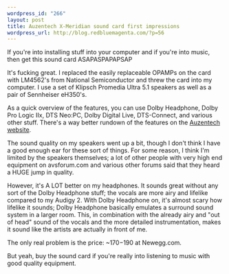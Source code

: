 ```yaml
--- 
wordpress_id: "266"
layout: post
title: Auzentech X-Meridian sound card first impressions
wordpress_url: http://blog.redbluemagenta.com/?p=56
---
```

If you're into installing stuff into your computer and if you're into music, then get this sound card ASAPASPAPAPSAP

It's fucking great.  I replaced the easily replaceable OPAMPs on the card with LM4562's from National Semiconductor and threw the card into my computer.  I use a set of Klipsch Promedia Ultra 5.1 speakers as well as a pair of Sennheiser eH350's.

As a quick overview of the features, you can use Dolby Headphone, Dolby Pro Logic IIx, DTS Neo:PC, Dolby Digital Live, DTS-Connect, and various other stuff.  There's a way better rundown of the features on the <a href="http://www.auzentech.com/site/products/x-meridian.php">Auzentech website</a>.

The sound quality on my speakers went up a bit, though I don't think I have a good enough ear for these sort of things.  For some reason, I think I'm limited by the speakers themselves; a lot of other people with very high end equipment on avsforum.com and various other forums said that they heard a HUGE jump in quality.

However, it's A LOT better on my headphones.  It sounds great without any sort of the Dolby Headphone stuff; the vocals are more airy and lifelike compared to my Audigy 2.  With Dolby Headphone on, it's almost scary how lifelike it sounds; Dolby Headphone basically emulates a surround sound system in a larger room.  This, in combination with the already airy and "out of head" sound of the vocals and the more detailed instrumentation, makes it sound like the artists are actually in front of me.

The only real problem is the price: ~$170-$190 at Newegg.com.

But yeah, buy the sound card if you're really into listening to music with good quality equipment.
